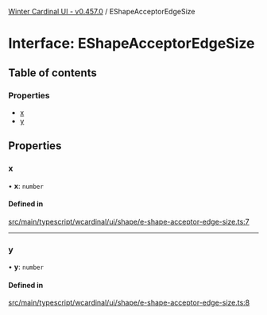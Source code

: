 [Winter Cardinal UI - v0.457.0](../index.md) / EShapeAcceptorEdgeSize

# Interface: EShapeAcceptorEdgeSize

## Table of contents

### Properties

- [x](EShapeAcceptorEdgeSize.md#x)
- [y](EShapeAcceptorEdgeSize.md#y)

## Properties

### x

• **x**: `number`

#### Defined in

[src/main/typescript/wcardinal/ui/shape/e-shape-acceptor-edge-size.ts:7](https://github.com/winter-cardinal/winter-cardinal-ui/blob/v0.457.0/src/main/typescript/wcardinal/ui/shape/e-shape-acceptor-edge-size.ts#L7)

___

### y

• **y**: `number`

#### Defined in

[src/main/typescript/wcardinal/ui/shape/e-shape-acceptor-edge-size.ts:8](https://github.com/winter-cardinal/winter-cardinal-ui/blob/v0.457.0/src/main/typescript/wcardinal/ui/shape/e-shape-acceptor-edge-size.ts#L8)

